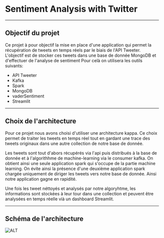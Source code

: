 # Sentiment Analysis with Twitter
***
## Objectif du projet

Ce projet à pour objectif la mise en place d'une application qui permet la récupération de tweets en temps réels par le biais de l'API Tweeter. L'objectif est de stocker ces tweets dans une base de donnée MongoDB et d'effectuer de l'analyse de sentiment  Pour celà on utilisera les outils suivants:
- API Tweeter
- Kafka
- Spark
- MongoDB
- vaderSentiment
- Streamlit
***
## Choix de l'architecture

Pour ce projet nous avons choisi d'utiliser une architecture kappa. Ce choix permet de traiter les tweets en temps réel tout en gardant une trace des tweets originaux dans une autre collection de notre base de donnée.

Les tweets sont tout d'abors récupérés via l'api puis distribués à la base de donnée et à l'algorithhme de machine-learning via le consumer kafka.
On obtient ainsi une seule application spark qui s'occupe de la partie machine learning. On évite ainsi la présence d'une deuxième application spark chargée uniquement de diriger les tweets vers notre base de donnée. Ainsi notre application gagne en rapidité.

Une fois les tweet néttoyés et analysés par notre algoryhtme, les informations sont stockées à leur tour dans une collection et peuvent être analysées en temps réelle vià un dashboard Streamlit.
***
## Schéma de l'architecture

![ALT](/https://gitlab.com/cecilegltslmcs/twitter_sentimentanalysis/-/blob/main/Pipeline.drawio1.png)